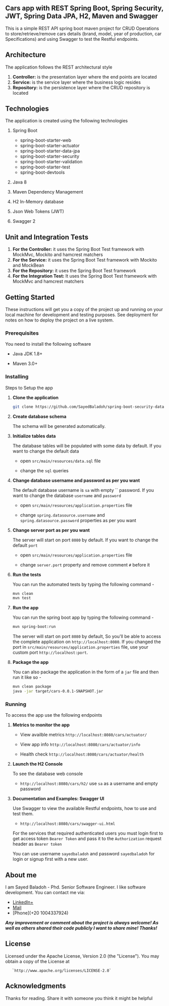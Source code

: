 ## Cars app with REST Spring Boot, Spring Security, JWT, Spring Data JPA, H2, Maven and Swagger

This is a simple REST API spring boot maven project for CRUD Operations to store/retrieve/remove cars details (brand, model, year of production, car Specifications) and using Swagger to test the Restful endpoints.

## Architecture

The application follows the REST architectural style

 1. **Controller:** is the presentation layer where the end points are located
 2. **Service:** is the service layer where the business logic resides
 3. **Repository:** is the persistence layer where the CRUD repository is located
 
## Technologies

The application is created using the following technologies

1. Spring Boot

	+ spring-boot-starter-web
	+ spring-boot-starter-actuator
	+ spring-boot-starter-data-jpa
	+ spring-boot-starter-security
	+ spring-boot-starter-validation
	+ spring-boot-starter-test
	+ spring-boot-devtools

2. Java 8
3. Maven Dependency Management
4. H2 In-Memory database
5. Json Web Tokens (JWT)
6. Swagger 2

## Unit and Integration Tests

 1. **For the Controller:** it uses the Spring Boot Test framework with MockMvc, Mockito and hamcrest matchers
 2. **For the Service:** it uses the Spring Boot Test framework with Mockito and MockBean
 3. **For the Repository:** it uses the Spring Boot Test framework
 4. **For the Integration Test:** It uses the Spring Boot Test framework with MockMvc and hamcrest matchers

## Getting Started

These instructions will get you a copy of the project up and running on your local machine for development and testing purposes. See deployment for notes on how to deploy the project on a live system.

### Prerequisites

You need to install the following software

 * Java JDK 1.8+

 * Maven 3.0+

### Installing

Steps to Setup the app

1. **Clone the application**

	```bash
	git clone https://github.com/SayedBaladoh/spring-boot-security-data-jpa-h2-rest-swagger-cars-app.git
	```

2. **Create database schema**

	The schema will be generated automatically. 

3. **Initialize tables data**

	The database tables will be populated with some data by default. If you want to change the default data

	+ open `src/main/resources/data.sql` file

	+ change the `sql` queries

4. **Change database username and password as per you want**

	The default database username is `sa` with empty `` password. If you want to change the database `username` and `password`

	+ open `src/main/resources/application.properties` file

	+ change `spring.datasource.username` and `spring.datasource.password` properties as per you want

5. **Change server port as per you want**

	The server will start on port `8080` by default. If you want to change the default `port`

	+ open `src/main/resources/application.properties` file

	+ change `server.port` property and remove comment `#` before it

6. **Run the tests**

	You can run the automated tests by typing the following command -

	```bash
	mvn clean
	mvn test
	```

7. **Run the app**

	You can run the spring boot app by typing the following command -

	```bash
	mvn spring-boot:run
	```

	The server will start on port `8080` by default, So you'll be able to access the complete application on `http://localhost:8080`. 
	If you changed the port in  `src/main/resources/application.properties` file, use your custom port `http://localhost:port`.

8. **Package the app**

	You can also package the application in the form of a `jar` file and then run it like so -

	```bash
	mvn clean package
	java -jar target/cars-0.0.1-SNAPSHOT.jar

### Running

To access the app use the following endpoints

1. **Metrics to monitor the app**

	+ View availble metrics `http://localhost:8080/cars/actuator/`

	+ View app info `http://localhost:8080/cars/actuator/info`
	
	+ Health check `http://localhost:8080/cars/actuator/health`

2. **Launch the H2 Console**
	
	To see the database web console

	+ `http://localhost:8080/cars/h2/` use `sa` as a username and empty password

3. **Documentation and Examples: Swagger UI**

	Use Swagger to view the available Restful endpoints, how to use and test them. 

	+ `http://localhost:8080/cars/swagger-ui.html`
	
	For the services that required authenticated users you must login first to get access token `Bearer Token` and pass it to the `Authorization` request header as `Bearer token`

	You can use username `sayedbaladoh` and password `sayedbaladoh` for login or signup first with a new user.

## About me

I am Sayed Baladoh - Phd. Senior Software Engineer. I like software development. You can contact me via:

* [LinkedIn+](https://www.linkedin.com/in/sayed-baladoh-227aa66b/)
* [Mail](sayedbaladoh@yahoo.com)
* [Phone](+20 1004337924)

_**Any improvement or comment about the project is always welcome! As well as others shared their code publicly I want to share mine! Thanks!**_

## License

   Licensed under the Apache License, Version 2.0 (the "License").
   You may obtain a copy of the License at

       `http://www.apache.org/licenses/LICENSE-2.0`

## Acknowledgments

Thanks for reading. Share it with someone you think it might be helpful
